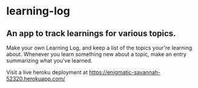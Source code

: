 # learning-log

## An app to track learnings for various topics. 
Make your own Learning Log, and keep a list of the topics your're learning about. Whenever you learn something new about a topic, make an entry summarizing what you've learned.

Visit a live heroku deployment at https://enigmatic-savannah-52320.herokuapp.com/
